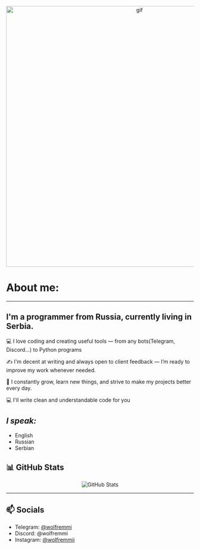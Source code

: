 <p align="center">
  <img src="https://media4.giphy.com/media/v1.Y2lkPTc5MGI3NjExcWRjcDh6M25sdXU3eGdiMmJvazR2MXMyYnNkeTJicXFmdWIzOG95eiZlcD12MV9pbnRlcm5hbF9naWZfYnlfaWQmY3Q9Zw/d7Mqutgkf1S8DqP1pC/giphy.gif" alt="gif" width="700" />
</p>

# **About me:**
---

## I'm a programmer from Russia, currently living in Serbia.

💻 I love coding and creating useful tools — from any bots(Telegram, Discord...) to Python programs

✍️ I'm decent at writing and always open to client feedback — I’m ready to improve my work whenever needed.

🚀 I constantly grow, learn new things, and strive to make my projects better every day.

💻 I'll write clean and understandable code for you

 *I speak:*
---

- English
- Russian
- Serbian

## 📊 GitHub Stats

<p align="center">
  <img src="https://github-readme-stats.vercel.app/api?username=wolfremmii&show_icons=true&theme=radical" alt="GitHub Stats" />
</p>

---

## 📫 Socials

- Telegram: [@wolfremmi](https://t.me/wolfremmi)
- Discord: @wolfremmi
- Instagram: [@wolfremmii](https://www.instagram.com/wolfremmii/)
